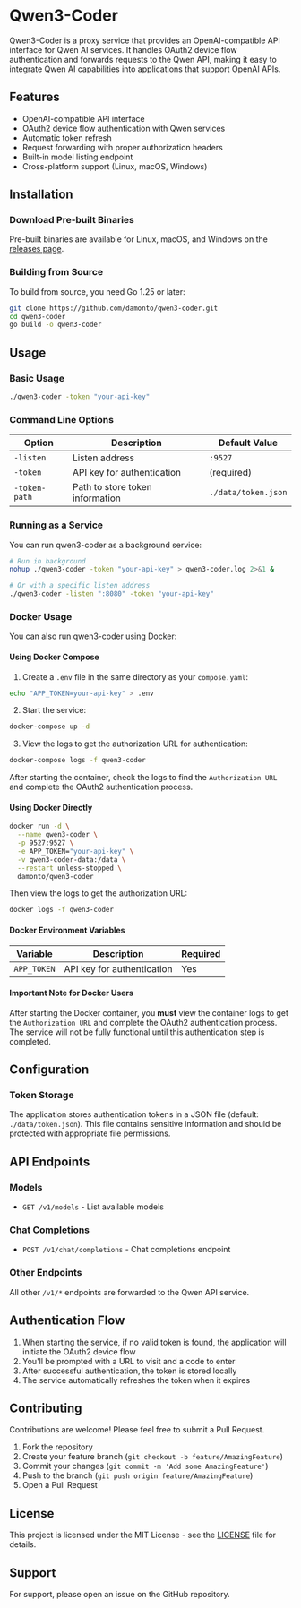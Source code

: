 # Qwen3-Coder

Qwen3-Coder is a proxy service that provides an OpenAI-compatible API interface for Qwen AI services. It handles OAuth2 device flow authentication and forwards requests to the Qwen API, making it easy to integrate Qwen AI capabilities into applications that support OpenAI APIs.

## Features

- OpenAI-compatible API interface
- OAuth2 device flow authentication with Qwen services
- Automatic token refresh
- Request forwarding with proper authorization headers
- Built-in model listing endpoint
- Cross-platform support (Linux, macOS, Windows)

## Installation

### Download Pre-built Binaries

Pre-built binaries are available for Linux, macOS, and Windows on the [releases page](https://github.com/damonto/qwen3-coder/releases).

### Building from Source

To build from source, you need Go 1.25 or later:

```bash
git clone https://github.com/damonto/qwen3-coder.git
cd qwen3-coder
go build -o qwen3-coder
```

## Usage

### Basic Usage

```bash
./qwen3-coder -token "your-api-key"
```

### Command Line Options

| Option | Description | Default Value |
|--------|-------------|---------------|
| `-listen` | Listen address | `:9527` |
| `-token` | API key for authentication | (required) |
| `-token-path` | Path to store token information | `./data/token.json` |

### Running as a Service

You can run qwen3-coder as a background service:

```bash
# Run in background
nohup ./qwen3-coder -token "your-api-key" > qwen3-coder.log 2>&1 &

# Or with a specific listen address
./qwen3-coder -listen ":8080" -token "your-api-key"
```

### Docker Usage

You can also run qwen3-coder using Docker:

#### Using Docker Compose

1. Create a `.env` file in the same directory as your `compose.yaml`:

```bash
echo "APP_TOKEN=your-api-key" > .env
```

2. Start the service:

```bash
docker-compose up -d
```

3. View the logs to get the authorization URL for authentication:

```bash
docker-compose logs -f qwen3-coder
```

After starting the container, check the logs to find the `Authorization URL` and complete the OAuth2 authentication process.

#### Using Docker Directly

```bash
docker run -d \
  --name qwen3-coder \
  -p 9527:9527 \
  -e APP_TOKEN="your-api-key" \
  -v qwen3-coder-data:/data \
  --restart unless-stopped \
  damonto/qwen3-coder
```

Then view the logs to get the authorization URL:

```bash
docker logs -f qwen3-coder
```

#### Docker Environment Variables

| Variable | Description | Required |
|----------|-------------|----------|
| `APP_TOKEN` | API key for authentication | Yes |

#### Important Note for Docker Users

After starting the Docker container, you **must** view the container logs to get the `Authorization URL` and complete the OAuth2 authentication process. The service will not be fully functional until this authentication step is completed.

## Configuration

### Token Storage

The application stores authentication tokens in a JSON file (default: `./data/token.json`). This file contains sensitive information and should be protected with appropriate file permissions.

## API Endpoints

### Models

- `GET /v1/models` - List available models

### Chat Completions

- `POST /v1/chat/completions` - Chat completions endpoint

### Other Endpoints

All other `/v1/*` endpoints are forwarded to the Qwen API service.

## Authentication Flow

1. When starting the service, if no valid token is found, the application will initiate the OAuth2 device flow
2. You'll be prompted with a URL to visit and a code to enter
3. After successful authentication, the token is stored locally
4. The service automatically refreshes the token when it expires

## Contributing

Contributions are welcome! Please feel free to submit a Pull Request.

1. Fork the repository
2. Create your feature branch (`git checkout -b feature/AmazingFeature`)
3. Commit your changes (`git commit -m 'Add some AmazingFeature'`)
4. Push to the branch (`git push origin feature/AmazingFeature`)
5. Open a Pull Request

## License

This project is licensed under the MIT License - see the [LICENSE](LICENSE) file for details.

## Support

For support, please open an issue on the GitHub repository.
